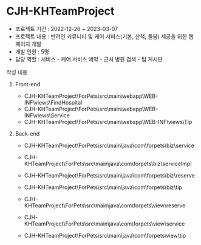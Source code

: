 # CJH-KHTeamProject
 - 프로젝트 기간 : 2022-12-26 ~ 2023-03-07
 - 프로젝트 내용 : 반려인 커뮤니티 및 케어 서비스(기본, 산책, 돌봄) 제공을 위한 웹 페이지 개발
 - 개발 인원 : 5명
 - 담당 역할 : 서비스
            - 케어 서비스 예약
            - 근처 병원 검색
            - 팁 게시판

작성 내용
 1. Front-end
    - CJH-KHTeamProject\ForPets\src\main\webapp\WEB-INF\views\FindHospital
    - CJH-KHTeamProject\ForPets\src\main\webapp\WEB-INF\views\Service
    - CJH-KHTeamProject\ForPets\src\main\webapp\WEB-INF\views\Tip
    
 2. Back-end
    - CJH-KHTeamProject\ForPets\src\main\java\com\forpets\biz\service
    - CJH-KHTeamProject\ForPets\src\main\java\com\forpets\biz\serviceImpl
    - CJH-KHTeamProject\ForPets\src\main\java\com\forpets\biz\reserve
    - CJH-KHTeamProject\ForPets\src\main\java\com\forpets\biz\tip
 
    - CJH-KHTeamProject\ForPets\src\main\java\com\forpets\view\reserve
    - CJH-KHTeamProject\ForPets\src\main\java\com\forpets\view\service
    - CJH-KHTeamProject\ForPets\src\main\java\com\forpets\view\tip
